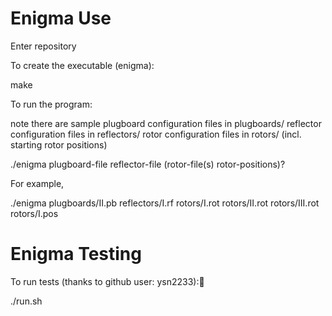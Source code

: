 
Enigma Use
=======================================================

Enter repository

To create the executable (enigma):

make

To run the program:

note there are sample
	plugboard configuration files in plugboards/
	reflector configuration files in reflectors/
	rotor configuration files in rotors/ (incl. starting rotor positions)
	
./enigma plugboard-file reflector-file (rotor-file(s) rotor-positions)?

For example,

./enigma plugboards/II.pb reflectors/I.rf rotors/I.rot rotors/II.rot rotors/III.rot rotors/I.pos


Enigma Testing
=======================================================

To run tests (thanks to github user: ysn2233):

./run.sh

